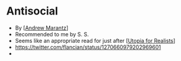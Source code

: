 # Antisocial
- By [[Andrew Marantz]]
- Recommended to me by S. S.
- Seems like an appropriate read for just after [[Utopia for Realists]]
- https://twitter.com/flancian/status/1270660979202969601
- 

[//begin]: # "Autogenerated link references for markdown compatibility"
[Andrew Marantz]: andrew-marantz "Andrew Marantz"
[Utopia for Realists]: utopia-for-realists "Utopia for Realists"
[//end]: # "Autogenerated link references"